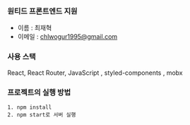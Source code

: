### 원티드 프론트엔드 지원

- 이름 : 최재혁
- 이메일 : chlwogur1995@gmail.com

### 사용 스택

React, React Router, JavaScript , styled-components , mobx

### 프로젝트의 실행 방법

    1. npm install
    2. npm start로 서버 실행
